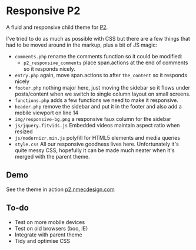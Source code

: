 # Responsive P2

A fluid and responsive child theme for [P2](http://p2theme.com/). 

I've tried to do as much as possible with CSS but there are a few things that had to be moved around in the markup, plus a bit of JS magic:

- `comments.php` rename the comments function so it could be modified:
	- `p2_responsive_comments` place span.actions at the end of comments so it responds nicely.
- `entry.php` again, move span.actions to after `the_content` so it responds nicely
- `footer.php` nothing major here, just moving the sidebar so it flows under posts/content when we switch to single column layout on small screens.
- `functions.php` adds a few functions we need to make it responsive.
- `header.php` remove the sidebar and put it in the footer and also add a mobile viewport on line 14
- `img/responsive-bg.png` a responsive faux column for the sidebar
- `js/jquery.fitvids.js` Embedded videos maintain aspect ratio when resized
- `js/modernizr.min.js` polyfill for HTML5 elements and media queries
- `style.css` All our responsive goodness lives here. Unfortunately it's quite messy CSS, hopefully it can be made much neater when it's merged with the parent theme. 

## Demo

See the theme in action [p2.nmecdesign.com](http://p2.nmecdesign.com/) 

## To-do

- Test on more mobile devices
- Test on old browsers (boo, IE)
- Integrate with parent theme
- Tidy and optimise CSS